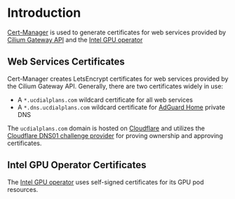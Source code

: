 # Introduction
[Cert-Manager](https://github.com/cert-manager/cert-manager) is used to generate certificates for web services provided by [Cilium Gateway API](/cilium) and the [Intel GPU operator](/media-tools/intel-gpu)

## Web Services Certificates
Cert-Manager creates LetsEncrypt certificates for web services provided by the Cilium Gateway API. Generally, there are two certificates widely in use:
* A `*.ucdialplans.com` wildcard certificate for all web services
* A `*.dns.ucdialplans.com` wildcard certificate for [AdGuard Home](/adguard) private DNS

The `ucdialplans.com` domain is hosted on [Cloudflare](https://dash.cloudflare.com/login) and utilizes the [Cloudflare DNS01 challenge provider](https://cert-manager.io/docs/configuration/acme/dns01/cloudflare/) for proving ownership and approving certificates.

## Intel GPU Operator Certificates
The [Intel GPU operator](/media-tools/intel-gpu) uses self-signed certificates for its GPU pod resources.